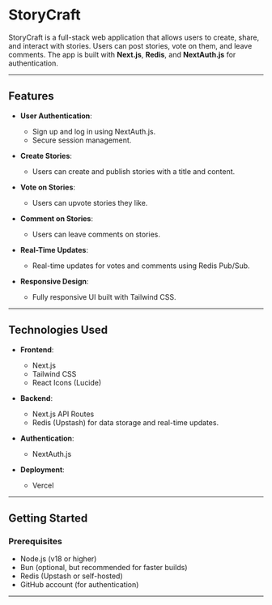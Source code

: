 # StoryCraft

StoryCraft is a full-stack web application that allows users to create, share, and interact with stories. Users can post stories, vote on them, and leave comments. The app is built with **Next.js**, **Redis**, and **NextAuth.js** for authentication.

---

## Features

- **User Authentication**:
  - Sign up and log in using NextAuth.js.
  - Secure session management.

- **Create Stories**:
  - Users can create and publish stories with a title and content.

- **Vote on Stories**:
  - Users can upvote stories they like.

- **Comment on Stories**:
  - Users can leave comments on stories.

- **Real-Time Updates**:
  - Real-time updates for votes and comments using Redis Pub/Sub.

- **Responsive Design**:
  - Fully responsive UI built with Tailwind CSS.

---

## Technologies Used

- **Frontend**:
  - Next.js
  - Tailwind CSS
  - React Icons (Lucide)

- **Backend**:
  - Next.js API Routes
  - Redis (Upstash) for data storage and real-time updates.

- **Authentication**:
  - NextAuth.js

- **Deployment**:
  - Vercel

---

## Getting Started

### Prerequisites

- Node.js (v18 or higher)
- Bun (optional, but recommended for faster builds)
- Redis (Upstash or self-hosted)
- GitHub account (for authentication)

---

 